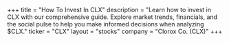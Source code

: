 +++
title = "How To Invest In CLX"
description = "Learn how to invest in CLX with our comprehensive guide. Explore market trends, financials, and the social pulse to help you make informed decisions when analyzing $CLX."
ticker = "CLX"
layout = "stocks"
company = "Clorox Co. (CLX)"
+++

